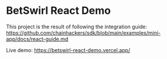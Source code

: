 # BetSwirl React Demo

This project is the result of following the integration guide: https://github.com/chainhackers/sdk/blob/main/examples/mini-app/docs/react-guide.md

Live demo: https://betswirl-react-demo.vercel.app/
